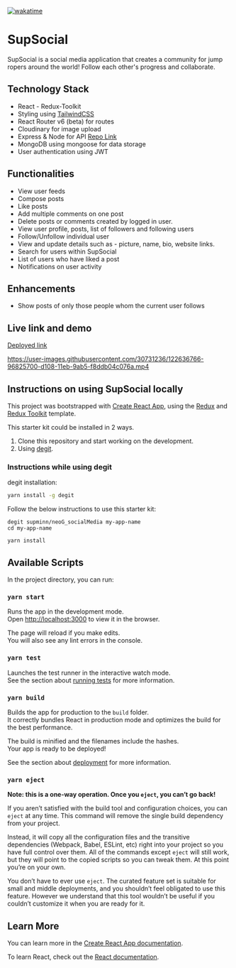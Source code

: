 [![wakatime](https://wakatime.com/badge/github/supminn/neoG_socialMedia.svg)](https://wakatime.com/badge/github/supminn/neoG_socialMedia)

# SupSocial

SupSocial is a social media application that creates a community for jump ropers around the world! Follow each other's progress and collaborate.

## Technology Stack

- React - Redux-Toolkit
- Styling using [TailwindCSS](https://tailwindcss.com/)
- React Router v6 (beta) for routes
- Cloudinary for image upload
- Express & Node for API [Repo Link](https://github.com/supminn/neoG_Backend/)
- MongoDB using mongoose for data storage
- User authentication using JWT

## Functionalities

- View user feeds
- Compose posts
- Like posts
- Add multiple comments on one post
- Delete posts or comments created by logged in user.
- View user profile, posts, list of followers and following users
- Follow/Unfollow individual user
- View and update details such as - picture, name, bio, website links.
- Search for users within SupSocial
- List of users who have liked a post
- Notifications on user activity

## Enhancements

- Show posts of only those people whom the current user follows

## Live link and demo

[Deployed link](https://deploy-preview-1--supsocial.netlify.app/)

https://user-images.githubusercontent.com/30731236/122636766-96825700-d108-11eb-9ab5-f8ddb04c076a.mp4

## Instructions on using SupSocial locally

This project was bootstrapped with [Create React App](https://github.com/facebook/create-react-app), using the [Redux](https://redux.js.org/) and [Redux Toolkit](https://redux-toolkit.js.org/) template.

This starter kit could be installed in 2 ways.

1. Clone this repository and start working on the development.
2. Using [degit](https://github.com/Rich-Harris/degit).

### Instructions while using degit

degit installation:

```bash
yarn install -g degit
```

Follow the below instructions to use this starter kit:

```
degit supminn/neoG_socialMedia my-app-name
cd my-app-name

yarn install
```

## Available Scripts

In the project directory, you can run:

### `yarn start`

Runs the app in the development mode.<br />
Open [http://localhost:3000](http://localhost:3000) to view it in the browser.

The page will reload if you make edits.<br />
You will also see any lint errors in the console.

### `yarn test`

Launches the test runner in the interactive watch mode.<br />
See the section about [running tests](https://facebook.github.io/create-react-app/docs/running-tests) for more information.

### `yarn build`

Builds the app for production to the `build` folder.<br />
It correctly bundles React in production mode and optimizes the build for the best performance.

The build is minified and the filenames include the hashes.<br />
Your app is ready to be deployed!

See the section about [deployment](https://facebook.github.io/create-react-app/docs/deployment) for more information.

### `yarn eject`

**Note: this is a one-way operation. Once you `eject`, you can’t go back!**

If you aren’t satisfied with the build tool and configuration choices, you can `eject` at any time. This command will remove the single build dependency from your project.

Instead, it will copy all the configuration files and the transitive dependencies (Webpack, Babel, ESLint, etc) right into your project so you have full control over them. All of the commands except `eject` will still work, but they will point to the copied scripts so you can tweak them. At this point you’re on your own.

You don’t have to ever use `eject`. The curated feature set is suitable for small and middle deployments, and you shouldn’t feel obligated to use this feature. However we understand that this tool wouldn’t be useful if you couldn’t customize it when you are ready for it.

## Learn More

You can learn more in the [Create React App documentation](https://facebook.github.io/create-react-app/docs/getting-started).

To learn React, check out the [React documentation](https://reactjs.org/).
